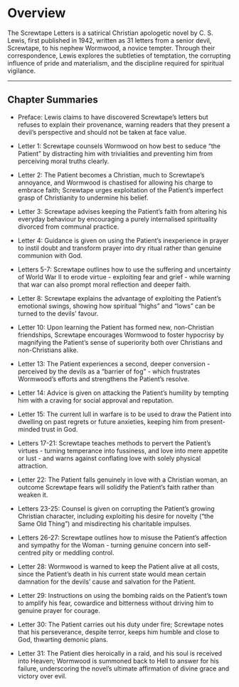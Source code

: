 # Overview

The Screwtape Letters is a satirical Christian apologetic novel by C. S. Lewis, first published in 1942, written as 31 letters from a senior devil, Screwtape, to his nephew Wormwood, a novice tempter. Through their correspondence, Lewis explores the subtleties of temptation, the corrupting influence of pride and materialism, and the discipline required for spiritual vigilance.

---

## Chapter Summaries

- Preface: Lewis claims to have discovered Screwtape’s letters but refuses to explain their provenance, warning readers that they present a devil’s perspective and should not be taken at face value.
    
- Letter 1: Screwtape counsels Wormwood on how best to seduce “the Patient” by distracting him with trivialities and preventing him from perceiving moral truths clearly.
    
- Letter 2: The Patient becomes a Christian, much to Screwtape’s annoyance, and Wormwood is chastised for allowing his charge to embrace faith; Screwtape urges exploitation of the Patient’s imperfect grasp of Christianity to undermine his belief.
    
- Letter 3: Screwtape advises keeping the Patient’s faith from altering his everyday behaviour by encouraging a purely internalised spirituality divorced from communal practice.
    
- Letter 4: Guidance is given on using the Patient’s inexperience in prayer to instil doubt and transform prayer into dry ritual rather than genuine communion with God.
    
- Letters 5-7: Screwtape outlines how to use the suffering and uncertainty of World War II to erode virtue - exploiting fear and grief - while warning that war can also prompt moral reflection and deeper faith.
    
- Letter 8: Screwtape explains the advantage of exploiting the Patient’s emotional swings, showing how spiritual “highs” and “lows” can be turned to the devils’ favour.
    
- Letter 10: Upon learning the Patient has formed new, non-Christian friendships, Screwtape encourages Wormwood to foster hypocrisy by magnifying the Patient’s sense of superiority both over Christians and non-Christians alike.
    
- Letter 13: The Patient experiences a second, deeper conversion - perceived by the devils as a “barrier of fog” - which frustrates Wormwood’s efforts and strengthens the Patient’s resolve.
    
- Letter 14: Advice is given on attacking the Patient’s humility by tempting him with a craving for social approval and reputation.
    
- Letter 15: The current lull in warfare is to be used to draw the Patient into dwelling on past regrets or future anxieties, keeping him from present-minded trust in God.
    
- Letters 17-21: Screwtape teaches methods to pervert the Patient’s virtues - turning temperance into fussiness, and love into mere appetite or lust - and warns against conflating love with solely physical attraction.
    
- Letter 22: The Patient falls genuinely in love with a Christian woman, an outcome Screwtape fears will solidify the Patient’s faith rather than weaken it.
    
- Letters 23-25: Counsel is given on corrupting the Patient’s growing Christian character, including exploiting his desire for novelty (“the Same Old Thing”) and misdirecting his charitable impulses.
    
- Letters 26-27: Screwtape outlines how to misuse the Patient’s affection and sympathy for the Woman - turning genuine concern into self-centred pity or meddling control.
    
- Letter 28: Wormwood is warned to keep the Patient alive at all costs, since the Patient’s death in his current state would mean certain damnation for the devils’ cause and salvation for the Patient.
    
- Letter 29: Instructions on using the bombing raids on the Patient’s town to amplify his fear, cowardice and bitterness without driving him to genuine prayer for courage.
    
- Letter 30: The Patient carries out his duty under fire; Screwtape notes that his perseverance, despite terror, keeps him humble and close to God, thwarting demonic plans.
    
- Letter 31: The Patient dies heroically in a raid, and his soul is received into Heaven; Wormwood is summoned back to Hell to answer for his failure, underscoring the novel’s ultimate affirmation of divine grace and victory over evil.